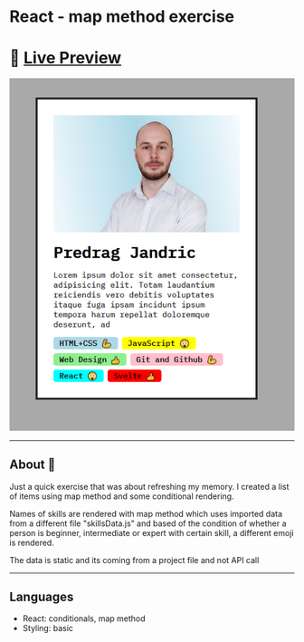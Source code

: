 # React - map method exercise

# 🔗 [Live Preview](https://66827a99c986a500986950c4--fabulous-macaron-b8a618.netlify.app/)

![Design preview](./public/preview.png)

---

## About 👋

Just a quick exercise that was about refreshing my memory. I created a list of items using map method and some conditional rendering.

Names of skills are rendered with map method which uses imported data from a different file "skillsData.js" and based of the condition of whether a person is beginner, intermediate or expert with certain skill, a different emoji is rendered.

The data is static and its coming from a project file and not API call

---

## Languages

- React: conditionals, map method
- Styling: basic
